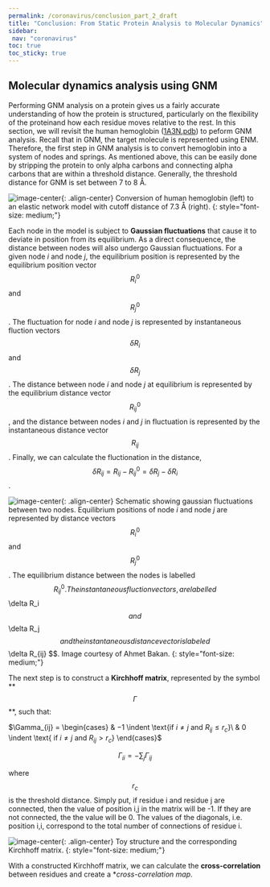 ```yaml
---
permalink: /coronavirus/conclusion_part_2_draft
title: "Conclusion: From Static Protein Analysis to Molecular Dynamics"
sidebar:
 nav: "coronavirus"
toc: true
toc_sticky: true
---
```


<!--
The following parts come directly after "Modeling protein bonds using tiny springs", before the tutorial.
-->

## Molecular dynamics analysis using GNM

Performing GNM analysis on a protein gives us a fairly accurate understanding of how the protein is structured, particularly on the flexibility of the proteinand how each residue moves relative to the rest. In this section, we will revisit the human hemoglobin (<a href="https://www.rcsb.org/structure/1a3n" target="_blank">1A3N.pdb</a>) to peform GNM analysis. Recall that in GNM, the target molecule is represented using ENM. Therefore, the first step in GNM analysis is to convert hemoglobin into a system of nodes and springs. As mentioned above, this can be easily done by stripping the protein to only alpha carbons and connecting alpha carbons that are within a threshold distance. Generally, the threshold distance for GNM is set between 7 to 8 Å.

<!--
Study by Kundu et al. showing that 7.3 Å being the optimal cutoff across a set of 113 proteins.
-->

![image-center](../assets/images/hemoglobin_enm.png){: .align-center}
Conversion of human hemoglobin (left) to an elastic network model with cutoff distance of 7.3 Å (right).
{: style="font-size: medium;"}

Each node in the model is subject to **Gaussian fluctuations** that cause it to deviate in position from its equilibrium. As a direct consequence, the distance between nodes will also undergo Gaussian fluctuations. For a given node *i* and node *j*, the equilibrium position is represented by the equilibrium position vector $$ R_i^0 $$ and $$ R_j^0 $$. The fluctuation for node *i* and node *j* is represented by instantaneous fluction vectors $$ \delta R_i $$ and $$ \delta R_j $$. The distance between node *i* and node *j* at equilibrium is represented by the equilibrium distance vector $$ R_{ij}^0 $$, and the distance between nodes *i* and *j* in fluctuation is represented by the instantaneous distance vector $$ R_{ij} $$. Finally, we can calculate the fluctionation in the distance, $$ \delta R_{ij} = R_{ij} - R_{ij}^0 = \delta R_j - \delta R_i $$.

![image-center](../assets/images/gaussian_fluctuations.png){: .align-center}
Schematic showing gaussian fluctuations between two nodes. Equilibrium positions of node *i* and node *j* are represented by distance vectors $$ R_i^0 $$ and $$ R_j^0 $$. The equilibrium distance between the nodes is labelled $$ R_{ij}^0. The instantaneous fluction vectors, are labelled $$ \delta R_i $$ and $$ \delta R_j $$ and the instantaneous distance vector is labeled $$ \delta R_{ij} $$. Image courtesy of Ahmet Bakan.
{: style="font-size: medium;"}

The next step is to construct a **Kirchhoff matrix**, represented by the symbol ** $$ \Gamma $$ **, such that:

$\Gamma_{ij} = \begin{cases} & $-1$ \indent \text{if $i \neq j$ and $R_{ij} \leq r_c$}\\ &  0 \indent \text{ if $i \neq j$ and $R_{ij} > r_c$} \end{cases}$

$$ \Gamma_{ii} = -\sum_j \Gamma_{ij} $$

<!--
In case latex doesn't work, use these embeds

<a href="https://www.codecogs.com/eqnedit.php?latex=\inline&space;\Gamma_{ij}&space;=&space;\begin{cases}&space;&&space;$-1$&space;\indent&space;\text{if&space;$i&space;\neq&space;j$&space;and&space;$R_{ij}&space;\leq&space;r_c$}\\&space;&&space;0&space;\indent&space;\text{&space;if&space;$i&space;\neq&space;j$&space;and&space;$R_{ij}&space;>&space;r_c$}&space;\end{cases}" target="_blank"><img src="https://latex.codecogs.com/gif.latex?\inline&space;\Gamma_{ij}&space;=&space;\begin{cases}&space;&&space;$-1$&space;\indent&space;\text{if&space;$i&space;\neq&space;j$&space;and&space;$R_{ij}&space;\leq&space;r_c$}\\&space;&&space;0&space;\indent&space;\text{&space;if&space;$i&space;\neq&space;j$&space;and&space;$R_{ij}&space;>&space;r_c$}&space;\end{cases}" title="\Gamma_{ij} = \begin{cases} & $-1$ \indent \text{if $i \neq j$ and $R_{ij} \leq r_c$}\\ & 0 \indent \text{ if $i \neq j$ and $R_{ij} > r_c$} \end{cases}" /></a>

<a href="https://www.codecogs.com/eqnedit.php?latex=\inline&space;\Gamma_{ii}&space;=&space;-\sum_j&space;\Gamma_{ij}" target="_blank"><img src="https://latex.codecogs.com/gif.latex?\inline&space;\Gamma_{ii}&space;=&space;-\sum_j&space;\Gamma_{ij}" title="\Gamma_{ii} = -\sum_j \Gamma_{ij}" /></a>
-->

where $$r_c$$ is the threshold distance. Simply put, if residue i and residue j are connected, then the value of position i,j in the matrix will be -1. If they are not connected, the the value will be 0. The values of the diagonals, i.e. position i,i, correspond to the total number of connections of residue i. 

![image-center](../assets/images/kirchhoff_example.png){: .align-center}
Toy structure and the corresponding Kirchhoff matrix.
{: style="font-size: medium;"}

With a constructed Kirchhoff matrix, we can calculate the **cross-correlation** between residues and create a **cross-correlation map*.

